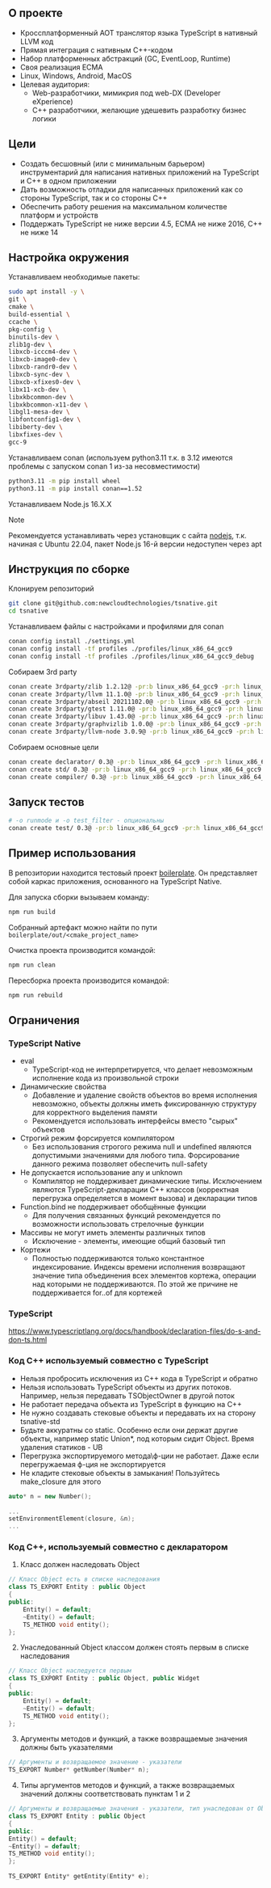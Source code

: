 ## О проекте ##
* Кроссплатформенный AOT транслятор языка TypeScript в нативный LLVM код
* Прямая интеграция с нативным С++-кодом
* Набор платформенных абстракций (GC, EventLoop, Runtime)
* Своя реализация ECMA
* Linux, Windows, Android, MacOS
* Целевая аудитория:
    - Web-разработчики, мимикрия под web-DX (Developer eXperience)
    - C++ разработчики, желающие удешевить разработку бизнес логики

## Цели ## 
* Создать бесшовный (или с минимальным барьером) инструментарий для написания нативных приложений на TypeScript и C++ в одном приложении
* Дать возможность отладки для написанных приложений как со стороны TypeScript, так и со стороны C++
* Обеспечить работу решения на максимальном количестве платформ и устройств
* Поддержать TypeScript не ниже версии 4.5, ECMA не ниже 2016, С++ не ниже 14

## Настройка окружения ##
Устанавливаем необходимые пакеты:
```bash
sudo apt install -y \
git \
cmake \
build-essential \
ccache \
pkg-config \
binutils-dev \
zlib1g-dev \
libxcb-icccm4-dev \
libxcb-image0-dev \
libxcb-randr0-dev \
libxcb-sync-dev \
libxcb-xfixes0-dev \
libx11-xcb-dev \
libxkbcommon-dev \
libxkbcommon-x11-dev \
libgl1-mesa-dev \
libfontconfig1-dev \
libiberty-dev \
libxfixes-dev \
gcc-9
```

Устанавливаем conan (используем python3.11 т.к. в 3.12 имеются проблемы с запуском conan 1 из-за несовместимости)
```bash
python3.11 -m pip install wheel
python3.11 -m pip install conan==1.52
```

Устанавливаем Node.js 16.X.X
> [!NOTE]  
> Рекомендуется устанавливать через установщик с сайта [nodejs](https://nodejs.org/en/download/), т.к. начиная с Ubuntu 22.04, пакет Node.js 16-й версии недоступен через apt

## Инструкция по сборке ##
Клонируем репозиторий
```bash
git clone git@github.com:newcloudtechnologies/tsnative.git
cd tsnative
```

Устанавливаем файлы с настройками и профилями для conan
```bash
conan config install ./settings.yml
conan config install -tf profiles ./profiles/linux_x86_64_gcc9
conan config install -tf profiles ./profiles/linux_x86_64_gcc9_debug
```

Cобираем 3rd party
```bash
conan create 3rdparty/zlib 1.2.12@ -pr:b linux_x86_64_gcc9 -pr:h linux_x86_64_gcc9
conan create 3rdparty/llvm 11.1.0@ -pr:b linux_x86_64_gcc9 -pr:h linux_x86_64_gcc9
conan create 3rdparty/abseil 20211102.0@ -pr:b linux_x86_64_gcc9 -pr:h linux_x86_64_gcc9
conan create 3rdparty/gtest 1.11.0@ -pr:b linux_x86_64_gcc9 -pr:h linux_x86_64_gcc9
conan create 3rdparty/libuv 1.43.0@ -pr:b linux_x86_64_gcc9 -pr:h linux_x86_64_gcc9
conan create 3rdparty/graphvizlib 1.0.0@ -pr:b linux_x86_64_gcc9 -pr:h linux_x86_64_gcc9
conan create 3rdparty/llvm-node 3.0.9@ -pr:b linux_x86_64_gcc9 -pr:h linux_x86_64_gcc9
```

Cобираем основные цели
```bash
conan create declarator/ 0.3@ -pr:b linux_x86_64_gcc9 -pr:h linux_x86_64_gcc9
conan create std/ 0.3@ -pr:b linux_x86_64_gcc9 -pr:h linux_x86_64_gcc9 -o build_tests=True -o enable_logs=all
conan create compiler/ 0.3@ -pr:b linux_x86_64_gcc9 -pr:h linux_x86_64_gcc9
```

## Запуск тестов ##
```bash
# -o runmode и -o test_filter - опциональны
conan create test/ 0.3@ -pr:b linux_x86_64_gcc9 -pr:h linux_x86_64_gcc9 -o run_mode=compile -o test_filter=for
```

## Пример использования ##
В репозитории находится тестовый проект [boilerplate](https://github.com/newcloudtechnologies/tsnative/tree/master/boilerplate). Он представляет собой каркас приложения, основанного на TypeScript Native.

Для запуска сборки вызываем команду:
```bash
npm run build
```
Собранный артефакт можно найти по пути `boilerplate/out/<cmake_project_name>`

Очистка проекта производится командой:
```bash
npm run clean
```

Пересборка проекта производится командой:
```bash
npm run rebuild
```

## Ограничения ##
### TypeScript Native
* eval
    - TypeScript-код не интерпретируется, что делает невозможным исполнение кода из произвольной строки
* Динамические свойства
    - Добавление и удаление свойств объектов во время исполнения невозможно, объекты должны иметь фиксированную структуру для корректного выделения памяти
    - Рекомендуется использовать интерфейсы вместо "сырых" объектов
* Строгий режим форсируется компилятором
    - Без использования строгого режима null и undefined являются допустимыми значениями для любого типа. Форсирование данного режима позволяет обеспечить null-safety
* Не допускается использование any и unknown
    - Компилятор не поддерживает динамические типы. Исключением являются TypeScript-декларации С++ классов (корректная перегрузка определяется в момент вызова) и декларации типов
* Function.bind не поддерживает обобщённые функции
    - Для получения связанных функций рекомендуется по возможности использовать стрелочные функции
* Массивы не могут иметь элементы различных типов
    - Исключение - элементы, имеющие общий базовый тип
* Кортежи
    - Полностью поддерживаются только константное индексирование. Индексы времени исполнения возвращают значение типа объединения всех элементов кортежа, операции над которыми не поддерживаются. По этой же причине не поддерживается for..of для кортежей

### TypeScript
https://www.typescriptlang.org/docs/handbook/declaration-files/do-s-and-don-ts.html

### Код C++ используемый совместно с TypeScript
* Нельзя пробросить исключения из C++ кода в TypeScript и обратно
* Нельзя использовать TypeScript объекты из других потоков. Например, нельзя передавать TSObjectOwner в другой поток
* Не работает передача объекта из TypeScript в функцию на C++
* Не нужно создавать стековые объекты и передавать их на сторону tsnative-std
* Будьте аккуратны со static. Особенно если они держат другие объекты, например static Union*, под которым сидит Object. Время удаления статиков - UB
* Перегрузка экспортируемого метода\ф-ции не работает. Даже если перегружаемая ф-ция не экспортируется
* Не кладите стековые объекты в замыкания! Пользуйтесь make_closure для этого
```c++
auto* n = new Number();
 
...
setEnvironmentElement(closure, &n);
...
```

### Код C++, используемый совместно с декларатором
1. Класс должен наследовать Object
```c++
// Класс Object есть в списке наследования
class TS_EXPORT Entity : public Object
{
public:
    Entity() = default;
    ~Entity() = default;
    TS_METHOD void entity();
};
```
2. Унаследованный Object классом должен стоять первым в списке наследования
```c++
// Класс Object наследуется первым
class TS_EXPORT Entity : public Object, public Widget
{
public:
    Entity() = default;
    ~Entity() = default;
    TS_METHOD void entity();
};
```
3. Аргументы методов и функций, а также возвращаемые значения должны быть указателями
```c++
// Аргументы и возвращаемое значение - указатели
TS_EXPORT Number* getNumber(Number* n);
```
4. Типы аргументов методов и функций, а также возвращаемых значений должны соответствовать пунктам 1 и 2
```c++
// Аргументы и возвращаемые значения - указатели, тип унаследован от Object, класс Object стоит первым в списке наследования
class TS_EXPORT Entity : public Object
{
public:
Entity() = default;
~Entity() = default;
TS_METHOD void entity();
};
 
TS_EXPORT Entity* getEntity(Entity* e);
```
